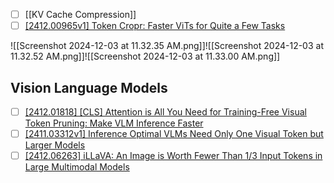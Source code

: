 
- [ ] [[KV Cache Compression]]
- [ ] [\[2412.00965v1\] Token Cropr: Faster ViTs for Quite a Few Tasks](https://arxiv.org/abs/2412.00965v1)

![[Screenshot 2024-12-03 at 11.32.35 AM.png]]![[Screenshot 2024-12-03 at 11.32.52 AM.png]]![[Screenshot 2024-12-03 at 11.33.00 AM.png]]



## Vision Language Models

- [ ] [\[2412.01818\] \[CLS\] Attention is All You Need for Training-Free Visual Token Pruning: Make VLM Inference Faster](https://arxiv.org/abs/2412.01818)
- [ ] [\[2411.03312v1\] Inference Optimal VLMs Need Only One Visual Token but Larger Models](https://arxiv.org/abs/2411.03312v1)
- [ ] [\[2412.06263\] iLLaVA: An Image is Worth Fewer Than 1/3 Input Tokens in Large Multimodal Models](https://arxiv.org/abs/2412.06263)